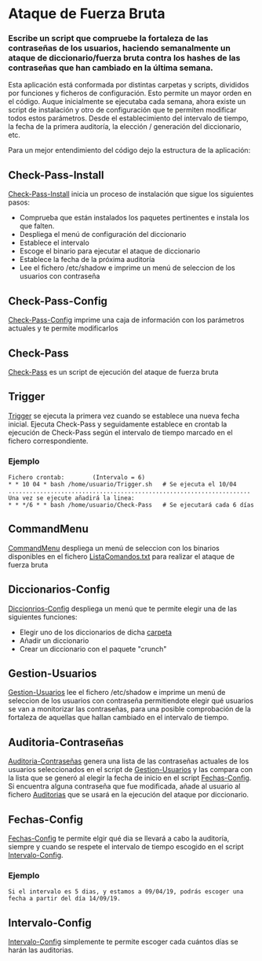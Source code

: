 # Ataque de Fuerza Bruta

###	Escribe un script que compruebe la fortaleza de las contraseñas de los usuarios, haciendo semanalmente un ataque de diccionario/fuerza bruta contra los hashes de las contraseñas que han cambiado en la última semana.
Esta aplicación está conformada por distintas carpetas y scripts, divididos por funciones y ficheros de configuración. Esto permite un  mayor orden  en el código. Auque  inicialmente se ejecutaba cada semana, ahora existe un script  de  instalación  y otro de configuración  que te permiten modificar todos estos  parámetros. Desde  el  establecimiento  del intervalo  de tiempo,  la fecha de la primera auditoría, la elección / generación del diccionario, etc.

Para un mejor entendimiento del código dejo la estructura de la aplicación:

## Check-Pass-Install
[Check-Pass-Install](Check-Pass-Install.sh) inicia un proceso de instalación que sigue los siguientes pasos:
- Comprueba que están instalados los paquetes pertinentes e instala los que falten.
- Despliega el menú de configuración del diccionario
- Establece el intervalo
- Escoge el binario para ejecutar el ataque de diccionario
- Establece la fecha de la próxima auditoría
- Lee el fichero /etc/shadow e imprime un menú de seleccion de los usuarios con contraseña

## Check-Pass-Config
[Check-Pass-Config](Check-Pass-Config.sh) imprime una caja de información con los parámetros actuales y te permite modificarlos

## Check-Pass
[Check-Pass](Check-Pass.sh) es un script de ejecución del ataque de fuerza bruta

## Trigger
[Trigger](Fechas/Trigger.sh) se ejecuta la primera vez cuando se establece una nueva fecha inicial. Ejecuta Check-Pass y seguidamente establece en crontab la ejecución de Check-Pass según el intervalo de tiempo marcado en el fichero correspondiente.

###	Ejemplo
	Fichero crontab:		(Intervalo = 6)
	* * 10 04 * bash /home/usuario/Trigger.sh	# Se ejecuta el 10/04
	.....................................................................
	Una vez se ejecute añadirá la linea:
	* * */6 * * bash /home/usuario/Check-Pass	# Se ejecutará cada 6 días

## CommandMenu
[CommandMenu](Config/CommandMenu.sh) despliega un menú de seleccion con los binarios disponibles en el fichero [ListaComandos.txt](Config/ListaComandos.txt) para realizar el ataque de fuerza bruta

## Diccionarios-Config
[Diccionrios-Config](Config/Diccionrios-Config.sh) despliega un menú que te permite elegir una de las siguientes funciones:
- Elegir uno de los diccionarios de dicha [carpeta](Parametros/Diccionarios)
- Añadir un diccionario
- Crear un diccionario con el paquete "crunch"

## Gestion-Usuarios
[Gestion-Usuarios](Usuarios/Gestion-Usuarios.sh) lee el fichero /etc/shadow e imprime un menú de seleccion de los usuarios con contraseña permitiendote elegir qué usuarios se van a monitorizar las contraseñas, para una posible comprobación de la fortaleza de aquellas que hallan cambiado en el intervalo de tiempo.

## Auditoria-Contraseñas
[Auditoria-Contraseñas](Usuarios/Auditoria-Contraseñas.sh) genera una lista de las contraseñas actuales de los usuarios seleccionados en el script de [Gestion-Usuarios](Usuarios/Gestion-Usuarios.sh) y las compara con la lista que se generó al elegir la fecha de inicio en el script [Fechas-Config](Fechas/Fechas-Config.sh). Si encuentra alguna contraseña que fue modificada, añade al usuario al fichero [Auditorias](Usuarios/Auditoria.txt) que se usará en la ejecución del ataque por diccionario.

## Fechas-Config
[Fechas-Config](Fechas/Fechas-Config.sh) te permite elgir qué dia se llevará a cabo la auditoría, siempre y cuando se respete el intervalo de tiempo escogido en el script [Intervalo-Config](Fechas/Intervalo-Config.sh).

###	Ejemplo
	Si el intervalo es 5 dias, y estamos a 09/04/19, podrás escoger una fecha a partir del día 14/09/19.

## Intervalo-Config
[Intervalo-Config](Fechas/Intervalo-Config.sh) simplemente te permite escoger cada cuántos días se harán las auditorias.


